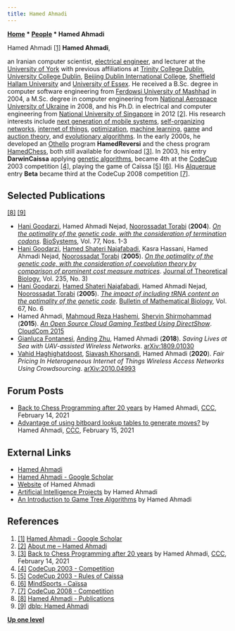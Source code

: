 ```yaml
---
title: Hamed Ahmadi
---
```

**[Home](Home "Home") * [People](People "People") * Hamed Ahmadi**

[](File:HamedAhmadi.jpg) Hamed Ahmadi <a id="cite-note-1" href="#cite-ref-1">[1]</a>
**Hamed Ahmadi**,

an Iranian computer scientist, [electrical engineer](https://en.wikipedia.org/wiki/Electrical_engineering), and lecturer at the [University of York](https://en.wikipedia.org/wiki/University_of_York)
with previous affiliations at [Trinity College Dublin](https://en.wikipedia.org/wiki/Trinity_College_Dublin), [University College Dublin](https://en.wikipedia.org/wiki/University_College_Dublin),
[Beijing Dublin International College](https://en.wikipedia.org/wiki/Beijing_University_of_Technology#Organization), [Sheffield Hallam University](https://en.wikipedia.org/wiki/Sheffield_Hallam_University) and [University of Essex](https://en.wikipedia.org/wiki/University_of_Essex).
He received a B.Sc. degree in computer software engineering from [Ferdowsi University of Mashhad](https://en.wikipedia.org/wiki/Ferdowsi_University_of_Mashhad) in 2004,
a M.Sc. degree in computer engineering from [National Aerospace University of Ukraine](https://en.wikipedia.org/wiki/National_Aerospace_University_%E2%80%93_Kharkiv_Aviation_Institute) in 2008,
and his Ph.D. in electrical and computer engineering from [National University of Singapore](https://en.wikipedia.org/wiki/National_University_of_Singapore) in 2012 <a id="cite-note-2" href="#cite-ref-2">[2]</a>.
His research interests include [next generation of mobile systems](https://en.wikipedia.org/wiki/List_of_mobile_phone_generations), [self-organizing networks](https://en.wikipedia.org/wiki/Self-organizing_network), [internet of things](https://en.wikipedia.org/wiki/Internet_of_things), [optimization](https://en.wikipedia.org/wiki/Mathematical_optimization), [machine learning](Learning "Learning"), [game](https://en.wikipedia.org/wiki/Game_theory) and [auction theory](https://en.wikipedia.org/wiki/Auction_theory),
and [evolutionary algorithms](Genetic_Programming#EvolutionaryAlgorithms "Genetic Programming").
In the early 2000s, he developed an [Othello](Othello "Othello") program **HamedReversi** and the chess program [HamedChess](HamedChess "HamedChess"), both still available for download <a id="cite-note-3" href="#cite-ref-3">[3]</a>.
In 2003, his entry **DarwinCaissa** applying [genetic algorithms](Genetic_Programming#GeneticAlgorithm "Genetic Programming"), became 4th at the [CodeCup](https://en.wikipedia.org/wiki/Competitive_programming#Artificial_intelligence_and_machine_learning) 2003 competition <a id="cite-note-4" href="#cite-ref-4">[4]</a>,
playing the game of Caïssa <a id="cite-note-5" href="#cite-ref-5">[5]</a> <a id="cite-note-6" href="#cite-ref-6">[6]</a>.
His [Alquerque](https://en.wikipedia.org/wiki/Alquerque) entry **Beta** became third at the CodeCup 2008 competition <a id="cite-note-7" href="#cite-ref-7">[7]</a>.

## Selected Publications

<a id="cite-note-8" href="#cite-ref-8">[8]</a> <a id="cite-note-9" href="#cite-ref-9">[9]</a>

- [Hani Goodarzi](https://scholar.google.com/citations?user=FnlT7s0AAAAJ&hl=en), Hamed Ahmadi Nejad, [Noorossadat Torabi](https://www.winston.com/en/who-we-are/professionals/torabi-noori.html) (**2004**). *[On the optimality of the genetic code, with the consideration of termination codons](https://pubmed.ncbi.nlm.nih.gov/15527955/)*. [BioSystems](https://en.wikipedia.org/wiki/BioSystems), Vol. 77, Nos. 1-3
- [Hani Goodarzi](https://scholar.google.com/citations?user=FnlT7s0AAAAJ&hl=en), [Hamed Shateri Najafabadi](https://scholar.google.com/citations?user=7RluIhUAAAAJ&hl=en), Kasra Hassani, Hamed Ahmadi Nejad, [Noorossadat Torabi](https://www.winston.com/en/who-we-are/professionals/torabi-noori.html) (**2005**). *[On the optimality of the genetic code, with the consideration of coevolution theory by comparison of prominent cost measure matrices](https://pubmed.ncbi.nlm.nih.gov/15882694/)*. [Journal of Theoretical Biology](https://en.wikipedia.org/wiki/Journal_of_Theoretical_Biology), Vol. 235, No. 3)
- [Hani Goodarzi](https://scholar.google.com/citations?user=FnlT7s0AAAAJ&hl=en), [Hamed Shateri Najafabadi](https://scholar.google.com/citations?user=7RluIhUAAAAJ&hl=en), Hamed Ahmadi Nejad, [Noorossadat Torabi](https://www.winston.com/en/who-we-are/professionals/torabi-noori.html) (**2005**). *[The impact of including tRNA content on the optimality of the genetic code](https://pubmed.ncbi.nlm.nih.gov/16005951/)*. [Bulletin of Mathematical Biology](https://www.scimagojr.com/journalsearch.php?q=13845&tip=sid), Vol. 67, No. 6
- Hamed Ahmadi, [Mahmoud Reza Hashemi](https://scholar.google.com/citations?user=-1R8gvQAAAAJ&hl=en), [Shervin Shirmohammad](https://www.site.uottawa.ca/~shervin/) (**2015**). *[An Open Source Cloud Gaming Testbed Using DirectShow](https://ieeexplore.ieee.org/document/7396221)*. [CloudCom 2015](https://dblp.org/db/conf/cloudcom/cloudcom2015.html#AhmadiHS15)
- [Gianluca Fontanesi](https://hertz.ucd.ie/GianlucaFontanesi.html), [Anding Zhu](https://scholar.google.com/citations?user=BbFxVHMAAAAJ&hl=en), Hamed Ahmadi (**2018**). *Saving Lives at Sea with UAV-assisted Wireless Networks*. [arXiv:1809.01030](https://arxiv.org/abs/1809.01030)
- [Vahid Haghighatdoost](https://scholar.google.com/citations?user=cQRqxEIAAAAJ&hl=en), [Siavash Khorsandi](https://scholar.google.ca/citations?user=y1zzy74AAAAJ&hl=en), Hamed Ahmadi (**2020**). *Fair Pricing In Heterogeneous Internet of Things Wireless Access Networks Using Crowdsourcing*. [arXiv:2010.04993](https://arxiv.org/abs/2010.04993)

## Forum Posts

- [Back to Chess Programming after 20 years](http://www.talkchess.com/forum3/viewtopic.php?f=2&t=76583) by Hamed Ahmadi, [CCC](CCC "CCC"), February 14, 2021
- [Advantage of using bitboard lookup tables to generate moves?](http://www.talkchess.com/forum3/viewtopic.php?f=2&t=76599) by Hamed Ahmadi, [CCC](CCC "CCC"), February 15, 2021

## External Links

- [Hamed Ahmadi](https://ahmadihamed.wordpress.com/)
- [Hamed Ahmadi‬ - ‪Google Scholar‬](https://scholar.google.com.sg/citations?user=lEcMAWwAAAAJ&hl=en)
- [Website](http://hamedahmadi.com/) of Hamed Ahmadi
- [Artificial Intelligence Projects](http://hamedahmadi.com/ai_projects.html) by Hamed Ahmadi
- [An Introduction to Game Tree Algorithms](http://hamedahmadi.com/gametree/) by Hamed Ahmadi

## References

1. <a id="cite-ref-1" href="#cite-note-1">[1]</a> [Hamed Ahmadi‬ - ‪Google Scholar‬](https://scholar.google.com.sg/citations?user=lEcMAWwAAAAJ&hl=en)
1. <a id="cite-ref-2" href="#cite-note-2">[2]</a> [About me – Hamed Ahmadi](https://ahmadihamed.wordpress.com/about-me/)
1. <a id="cite-ref-3" href="#cite-note-3">[3]</a> [Back to Chess Programming after 20 years](http://www.talkchess.com/forum3/viewtopic.php?f=2&t=76583) by Hamed Ahmadi, [CCC](CCC "CCC"), February 14, 2021
1. <a id="cite-ref-4" href="#cite-note-4">[4]</a> [CodeCup 2003 - Competition](https://archive.codecup.nl/2003/competition%3Fcomp%3D4.html)
1. <a id="cite-ref-5" href="#cite-note-5">[5]</a> [CodeCup 2003 - Rules of Caissa](https://archive.codecup.nl/2003/rules_caissa.html)
1. <a id="cite-ref-6" href="#cite-note-6">[6]</a> [MindSports - Caïssa](https://www.mindsports.nl/index.php/side-dishes/more-games-by-cf?start=3)
1. <a id="cite-ref-7" href="#cite-note-7">[7]</a> [CodeCup 2008 - Competition](https://archive.codecup.nl/2008/35/competition_qcomp_e53.html)
1. <a id="cite-ref-8" href="#cite-note-8">[8]</a> [Hamed Ahmadi - Publications](http://hamedahmadi.com/publications.html)
1. <a id="cite-ref-9" href="#cite-note-9">[9]</a> [dblp: Hamed Ahmadi](https://dblp.org/pid/10/35.html)

**[Up one level](People "People")**

